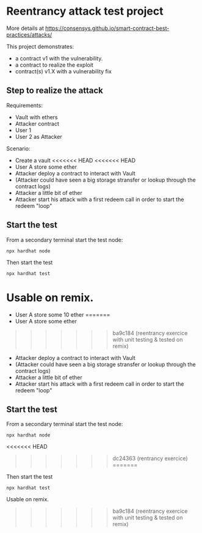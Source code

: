 # Reentrancy attack test project

More details at https://consensys.github.io/smart-contract-best-practices/attacks/

This project demonstrates:

- a contract v1 with the vulnerability.
- a contract to realize the exploit
- contract(s) v1.X with a vulnerability fix

## Step to realize the attack

Requirements:
- Vault with ethers 
- Attacker contract
- User 1
- User 2 as Attacker

Scenario:
- Create a vault 
<<<<<<< HEAD
<<<<<<< HEAD
- User A store some ether
- Attacker deploy a contract to interact with Vault
- (Attacker could have seen a big storage stransfer or lookup through the contract logs)
- Attacker a little bit of ether
- Attacker start his attack with a first redeem call in order to start the redeem "loop" 


## Start the test

From a secondary terminal start the test node:

```shell
npx hardhat node
```

Then start the test

```shell
npx hardhat test
```

Usable on remix.
=======
- User A store some 10 ether
=======
- User A store some ether
>>>>>>> ba9c184 (reentrancy exercice with unit testing & tested on remix)
- Attacker deploy a contract to interact with Vault
- (Attacker could have seen a big storage stransfer or lookup through the contract logs)
- Attacker a little bit of ether
- Attacker start his attack with a first redeem call in order to start the redeem "loop" 


## Start the test

From a secondary terminal start the test node:

```shell
npx hardhat node
```
<<<<<<< HEAD
>>>>>>> dc24363 (rentrancy exercice)
=======

Then start the test

```shell
npx hardhat test
```

Usable on remix.
>>>>>>> ba9c184 (reentrancy exercice with unit testing & tested on remix)
